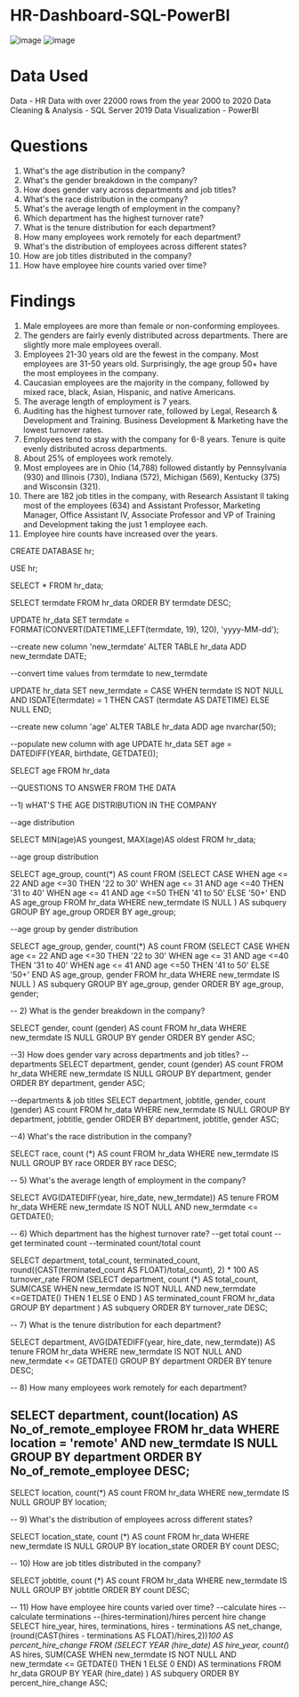 # HR-Dashboard-SQL-PowerBI
![image](https://github.com/user-attachments/assets/a3ccd475-d5d2-4dd8-b88a-a7e04a4ca178)
![image](https://github.com/user-attachments/assets/9663c229-47a5-4ce6-8012-cec9f99d8282)

# Data Used
Data - HR Data with over 22000 rows from the year 2000 to 2020
Data Cleaning & Analysis - SQL Server 2019
Data Visualization - PowerBI

# Questions
1) What's the age distribution in the company?
2) What's the gender breakdown in the company?
3) How does gender vary across departments and job titles?
4) What's the race distribution in the company?
5) What's the average length of employment in the company?
6) Which department has the highest turnover rate?
7) What is the tenure distribution for each department?
8) How many employees work remotely for each department?
9) What's the distribution of employees across different states?
10) How are job titles distributed in the company?
11) How have employee hire counts varied over time?

# Findings

1) Male employees are more than female or non-conforming employees.
2) The genders are fairly evenly distributed across departments. There are slightly more male employees overall.
3) Employees 21-30 years old are the fewest in the company. Most employees are 31-50 years old. Surprisingly, the age group 50+ have the most employees in the company.
4) Caucasian employees are the majority in the company, followed by mixed race, black, Asian, Hispanic, and native Americans.
5) The average length of employment is 7 years.
6) Auditing has the highest turnover rate, followed by Legal, Research & Development and Training. Business Development & Marketing have the lowest turnover rates.
7) Employees tend to stay with the company for 6-8 years. Tenure is quite evenly distributed across departments.
8) About 25% of employees work remotely.
9) Most employees are in Ohio (14,788) followed distantly by Pennsylvania (930) and Illinois (730), Indiana (572), Michigan (569), Kentucky (375) and Wisconsin (321).
10) There are 182 job titles in the company, with Research Assistant II taking most of the employees (634) and Assistant Professor, Marketing Manager, Office Assistant IV, Associate Professor and VP of Training and Development taking the just 1 employee each.
11) Employee hire counts have increased over the years.

CREATE DATABASE hr;

USE hr;

SELECT *
FROM hr_data;

SELECT termdate
FROM hr_data
ORDER BY termdate DESC;

UPDATE hr_data
SET termdate = FORMAT(CONVERT(DATETIME,LEFT(termdate, 19), 120), 'yyyy-MM-dd');

--create new column 'new_termdate'
ALTER TABLE hr_data
ADD new_termdate DATE;

--convert time values from termdate to new_termdate

UPDATE hr_data
SET new_termdate = CASE
	WHEN termdate IS NOT NULL AND ISDATE(termdate) = 1 
	THEN CAST (termdate AS DATETIME)
	ELSE NULL END;


--create new column 'age'
ALTER TABLE hr_data
ADD age nvarchar(50);

--populate new column with age
UPDATE hr_data
SET age = DATEDIFF(YEAR, birthdate, GETDATE());

SELECT age
FROM hr_data

--QUESTIONS TO ANSWER FROM THE DATA

--1) wHAT'S THE AGE DISTRIBUTION IN THE COMPANY

--age distribution

SELECT
 MIN(age)AS youngest,
 MAX(age)AS oldest
FROM hr_data;

--age group distribution

SELECT age_group,
count(*) AS count
FROM
(SELECT
 CASE
  WHEN age <= 22 AND age <=30 THEN '22 to 30'
  WHEN age <= 31 AND age <=40 THEN '31 to 40'
  WHEN age <= 41 AND age <=50 THEN '41 to 50'
  ELSE '50+'
  END AS age_group
FROM hr_data
WHERE new_termdate IS NULL
) AS subquery
GROUP BY age_group
ORDER BY age_group;

--age group by gender distribution

SELECT age_group,
gender,
count(*) AS count
FROM
(SELECT
 CASE
  WHEN age <= 22 AND age <=30 THEN '22 to 30'
  WHEN age <= 31 AND age <=40 THEN '31 to 40'
  WHEN age <= 41 AND age <=50 THEN '41 to 50'
  ELSE '50+'
  END AS age_group, 
  gender
FROM hr_data
WHERE new_termdate IS NULL
) AS subquery
GROUP BY age_group, gender
ORDER BY age_group, gender;

-- 2) What is the gender breakdown in the company?

SELECT gender,
count (gender) AS count
FROM hr_data
WHERE new_termdate IS NULL
GROUP BY gender
ORDER BY gender ASC;

--3) How does gender vary across departments and job titles?
--departments
SELECT department, gender, count (gender) AS count
FROM hr_data
WHERE new_termdate IS NULL
GROUP BY department, gender
ORDER BY department, gender ASC;

--departments & job titles
SELECT department, jobtitle, gender, count (gender) AS count
FROM hr_data
WHERE new_termdate IS NULL
GROUP BY department, jobtitle, gender
ORDER BY department, jobtitle, gender ASC;


--4) What's the race distribution in the company?

SELECT race, count (*) AS count
FROM hr_data
WHERE new_termdate IS NULL
GROUP BY race
ORDER BY race DESC;


-- 5) What's the average length of employment in the company?

SELECT
AVG(DATEDIFF(year, hire_date, new_termdate)) AS tenure
FROM hr_data
WHERE new_termdate IS NOT NULL AND new_termdate <= GETDATE();

-- 6) Which department has the highest turnover rate?
--get total count
--get terminated count
--terminated count/total count

SELECT department, total_count, terminated_count,
	round((CAST(terminated_count AS FLOAT)/total_count), 2) * 100 AS turnover_rate
	FROM
	 (SELECT department, count (*) AS total_count,
	 SUM(CASE
		WHEN new_termdate IS NOT NULL AND new_termdate <=GETDATE() THEN 1 ELSE 0
		END
		) AS terminated_count
	FROM hr_data
	GROUP BY department
	) AS subquery
ORDER BY turnover_rate DESC;

-- 7) What is the tenure distribution for each department?

SELECT department,
AVG(DATEDIFF(year, hire_date, new_termdate)) AS tenure
FROM hr_data
WHERE new_termdate IS NOT NULL AND new_termdate <= GETDATE()
GROUP BY department
ORDER BY tenure DESC;

-- 8) How many employees work remotely for each department?

SELECT department, count(location) AS No_of_remote_employee
FROM hr_data
WHERE location = 'remote' AND new_termdate IS NULL
GROUP BY department
ORDER BY No_of_remote_employee DESC;
------------------------------

SELECT location, count(*) AS count
FROM hr_data
WHERE new_termdate IS NULL
GROUP BY location;

-- 9) What's the distribution of employees across different states?

SELECT location_state, count (*) AS count
FROM hr_data
WHERE new_termdate IS NULL
GROUP BY location_state
ORDER BY count DESC;

-- 10) How are job titles distributed in the company?

SELECT jobtitle, count (*) AS count
FROM hr_data
WHERE new_termdate IS NULL
GROUP BY jobtitle
ORDER BY count DESC;

-- 11) How have employee hire counts varied over time?
--calculate hires
--calculate terminations
--(hires-termination)/hires percent hire change
SELECT
	hire_year, hires, terminations,
	hires - terminations AS net_change,
	(round(CAST(hires - terminations AS FLOAT)/hires,2))*100 AS percent_hire_change
	FROM
		(SELECT YEAR (hire_date) AS hire_year, 
		count(*) AS hires,
		SUM(CASE
			WHEN new_termdate IS NOT NULL AND new_termdate <= GETDATE() THEN 1
			ELSE 0
			END) AS terminations
	FROM hr_data
	GROUP BY YEAR (hire_date)
	) AS subquery
ORDER BY percent_hire_change ASC;


    
